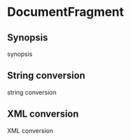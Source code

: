 # DocumentFragment

## Synopsis

synopsis

## String conversion

string conversion

## XML conversion

XML conversion

